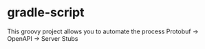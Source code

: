 # gradle-script

This groovy project allows you to automate the process Protobuf -> OpenAPI -> Server Stubs
